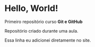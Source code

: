 # Hello, World!
 Primeiro repositório curso **Git e GitHub**

 Repositório criado durante uma aula.

Essa linha eu adicionei diretamente no site.
